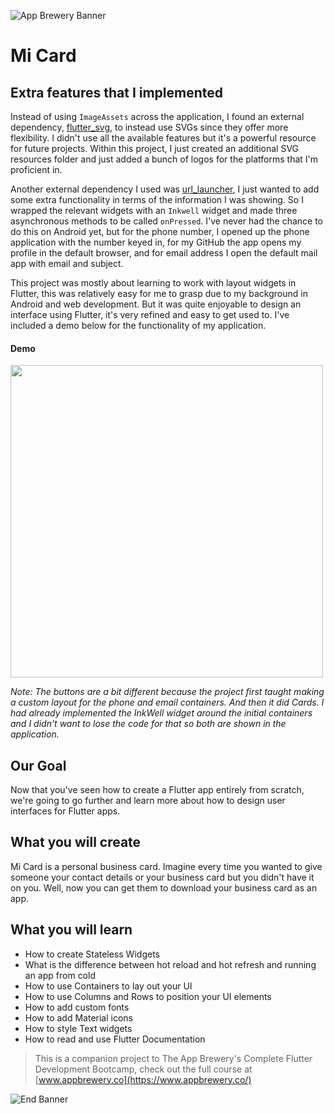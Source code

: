 ![App Brewery Banner](https://github.com/londonappbrewery/Images/blob/master/AppBreweryBanner.png)

# Mi Card

## Extra features that I implemented

Instead of using `ImageAssets` across the application, I found an external dependency, [flutter_svg](https://pub.dev/packages/flutter_svg), to instead use SVGs since they offer more flexibility. I didn't use all the available features but it's a powerful resource for future projects. Within this project, I just created an additional SVG resources folder and just added a bunch of logos for the platforms that I'm proficient in.

Another external dependency I used was [url_launcher](https://pub.dev/packages/url_launcher), I just wanted to add some extra functionality in terms of the information I was showing. So I wrapped the relevant widgets with an `Inkwell` widget and made three asynchronous methods to be called `onPressed`. I've never had the chance to do this on Android yet, but for the phone number, I opened up the phone application with the number keyed in, for my GitHub the app opens my profile in the default browser, and for email address I open the default mail app with email and subject.

This project was mostly about learning to work with layout widgets in Flutter, this was relatively easy for me to grasp due to my background in Android and web development. But it was quite enjoyable to design an interface using Flutter, it's very refined and easy to get used to. I've included a demo below for the functionality of my application.

#### Demo

<img src="demo.gif" height="500" />

*Note: The buttons are a bit different because the project first taught making a custom layout for the phone and email containers. And then it did Cards. I had already implemented the InkWell widget around the initial containers and I didn't want to lose the code for that so both are shown in the application.*

## Our Goal

Now that you've seen how to create a Flutter app entirely from scratch, we're going to go further and learn more about how to design user interfaces for Flutter apps.

## What you will create

Mi Card is a personal business card. Imagine every time you wanted to give someone your contact details or your business card but you didn't have it on you. Well, now you can get them to download your business card as an app.

## What you will learn

* How to create Stateless Widgets
* What is the difference between hot reload and hot refresh and running an app from cold
* How to use Containers to lay out your UI
* How to use Columns and Rows to position your UI elements
* How to add custom fonts
* How to add Material icons
* How to style Text widgets
* How to read and use Flutter Documentation



>This is a companion project to The App Brewery's Complete Flutter Development Bootcamp, check out the full course at [www.appbrewery.co](https://www.appbrewery.co/)

![End Banner](https://github.com/londonappbrewery/Images/blob/master/readme-end-banner.png)
